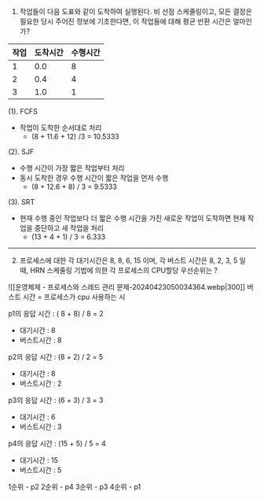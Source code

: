 1. 작업들이 다음 도표와 같이 도착하여 실행된다. 비 선점 스케줄링이고, 모든 결정은 필요한 당시 주어진 정보에 기초한다면, 이 작업들에 대해 평균 반환 시간은 얼마인가?

| 작업  | 도착시간 | 수행시간 |
| --- | ---- | ---- |
| 1   | 0.0  | 8    |
| 2   | 0.4  | 4    |
| 3   | 1.0  | 1    |
(1). FCFS
- 작업이 도착한 순서대로 처리
	- (8 + 11.6 + 12) /3 = 10.5333

(2). SJF 
- 수행 시간이 가장 짧은 작업부터 처리 
- 동시 도착한 경우 수행 시간이 짧은 작업을 먼저 수행
	- (8 + 12.6 + 8) / 3 = 9.5333

(3). SRT 
- 현재 수행 중인 작업보다 더 짧은 수행 시간을 가진 새로운 작업이 도착하면 현재 작업을 중단하고 새 작업을 처리
	- (13 + 4 + 1) / 3 = 6.333

---
2. 프로세스에 대한 각 대기시간은 8, 8, 6, 15 이며, 각 버스트 시간은 8, 2, 3, 5 일 때, HRN 스케줄링 기법에 의한 각 프로세스의 CPU할당 우선순위는 ?

![[운영체제 - 프로세스와 스레드 관리 문제-20240423050034364.webp|300]]
버스트 시간 = 프로세스가 cpu 사용하는 시


p1의 응답 시간 : ( 8 + 8) / 8 = 2
- 대기시간 : 8
- 버스트시간 : 8

p2의 응답 시간 : (8 + 2) / 2 =  5
- 대기시간 : 8
- 버스트시간 : 2

p3의 응답 시간 : (6 + 3) / 3 = 3
- 대기시간 : 6
- 버스트시간 : 3

p4의 응답 시간 : (15 + 5) / 5 = 4
- 대기시간 : 15
- 버스트시간 : 5

1순위 - p2
2순위 - p4
3순위 - p3
4순위 - p1